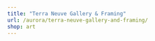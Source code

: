 ```yaml
---
title: "Terra Neuve Gallery & Framing"
url: /aurora/terra-neuve-gallery-and-framing/
shop: art
---
```

